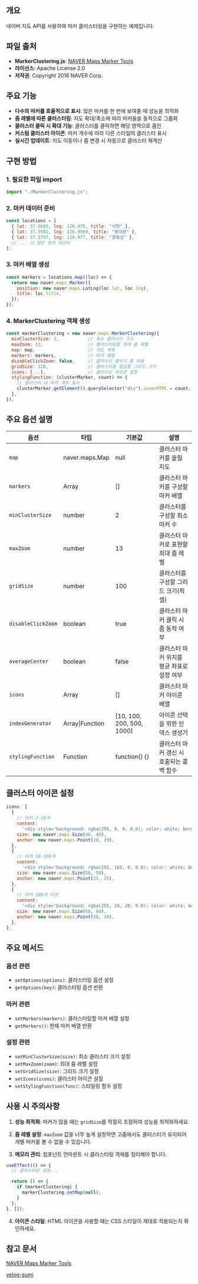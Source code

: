## 개요

네이버 지도 API를 사용하여 마커 클러스터링을 구현하는 예제입니다.

## 파일 출처

- **MarkerClustering.js**: [NAVER Maps Marker Tools](https://github.com/navermaps/marker-tools.js/blob/master/marker-clustering/src/MarkerClustering.js)
- **라이선스**: Apache License 2.0
- **저작권**: Copyright 2016 NAVER Corp.

## 주요 기능

- **다수의 마커를 효율적으로 표시**: 많은 마커를 한 번에 보여줄 때 성능을 최적화
- **줌 레벨에 따른 클러스터링**: 지도 확대/축소에 따라 마커들을 동적으로 그룹화
- **클러스터 클릭 시 확대 기능**: 클러스터를 클릭하면 해당 영역으로 줌인
- **커스텀 클러스터 아이콘**: 마커 개수에 따라 다른 스타일의 클러스터 표시
- **실시간 업데이트**: 지도 이동이나 줌 변경 시 자동으로 클러스터 재계산

## 구현 방법

### 1. 필요한 파일 import

```javascript
import "./MarkerClustering.js";
```

### 2. 마커 데이터 준비

```javascript
const locations = [
  { lat: 37.5665, lng: 126.978, title: "시청" },
  { lat: 37.5502, lng: 126.9909, title: "동대문" },
  { lat: 37.5797, lng: 126.977, title: "경복궁" },
  // ... 더 많은 위치 데이터
];
```

### 3. 마커 배열 생성

```javascript
const markers = locations.map((loc) => {
  return new naver.maps.Marker({
    position: new naver.maps.LatLng(loc.lat, loc.lng),
    title: loc.title,
  });
});
```

### 4. MarkerClustering 객체 생성

```javascript
const markerClustering = new naver.maps.MarkerClustering({
  minClusterSize: 2,           // 최소 클러스터 크기
  maxZoom: 13,                 // 클러스터링할 최대 줌 레벨
  map: map,                    // 지도 객체
  markers: markers,            // 마커 배열
  disableClickZoom: false,     // 클러스터 클릭시 줌 허용
  gridSize: 120,               // 클러스터를 형성할 그리드 크기
  icons: [...],                // 클러스터 아이콘 설정
  stylingFunction: (clusterMarker, count) => {
    // 클러스터 내 마커 개수 표시
    clusterMarker.getElement().querySelector("div").innerHTML = count;
  },
});
```

## 주요 옵션 설명

| 옵션               | 타입            | 기본값                    | 설명                                       |
| ------------------ | --------------- | ------------------------- | ------------------------------------------ |
| `map`              | naver.maps.Map  | null                      | 클러스터 마커를 올릴 지도                  |
| `markers`          | Array           | []                        | 클러스터 마커를 구성할 마커 배열           |
| `minClusterSize`   | number          | 2                         | 클러스터를 구성할 최소 마커 수             |
| `maxZoom`          | number          | 13                        | 클러스터 마커로 표현할 최대 줌 레벨        |
| `gridSize`         | number          | 100                       | 클러스터를 구성할 그리드 크기(픽셀)        |
| `disableClickZoom` | boolean         | true                      | 클러스터 마커 클릭 시 줌 동작 여부         |
| `averageCenter`    | boolean         | false                     | 클러스터 마커 위치를 평균 좌표로 설정 여부 |
| `icons`            | Array           | []                        | 클러스터 마커 아이콘 배열                  |
| `indexGenerator`   | Array\|Function | [10, 100, 200, 500, 1000] | 아이콘 선택을 위한 인덱스 생성기           |
| `stylingFunction`  | Function        | function() {}             | 클러스터 마커 갱신 시 호출되는 콜백 함수   |

## 클러스터 아이콘 설정

```javascript
icons: [
  {
    // 마커 2-10개
    content:
      '<div style="background: rgba(255, 0, 0, 0.8); color: white; border-radius: 50%; width: 40px; height: 40px; display: flex; align-items: center; justify-content: center; font-weight: bold; font-size: 12px;"></div>',
    size: new naver.maps.Size(40, 40),
    anchor: new naver.maps.Point(20, 20),
  },
  {
    // 마커 10-100개
    content:
      '<div style="background: rgba(255, 165, 0, 0.8); color: white; border-radius: 50%; width: 50px; height: 50px; display: flex; align-items: center; justify-content: center; font-weight: bold; font-size: 14px;"></div>',
    size: new naver.maps.Size(50, 50),
    anchor: new naver.maps.Point(25, 25),
  },
  {
    // 마커 100개 이상
    content:
      '<div style="background: rgba(255, 20, 20, 0.8); color: white; border-radius: 50%; width: 60px; height: 60px; display: flex; align-items: center; justify-content: center; font-weight: bold; font-size: 16px;"></div>',
    size: new naver.maps.Size(60, 60),
    anchor: new naver.maps.Point(30, 30),
  },
];
```

## 주요 메서드

### 옵션 관련

- `setOptions(options)`: 클러스터링 옵션 설정
- `getOptions(key)`: 클러스터링 옵션 반환

### 마커 관련

- `setMarkers(markers)`: 클러스터링할 마커 배열 설정
- `getMarkers()`: 현재 마커 배열 반환

### 설정 관련

- `setMinClusterSize(size)`: 최소 클러스터 크기 설정
- `setMaxZoom(zoom)`: 최대 줌 레벨 설정
- `setGridSize(size)`: 그리드 크기 설정
- `setIcons(icons)`: 클러스터 아이콘 설정
- `setStylingFunction(func)`: 스타일링 함수 설정

## 사용 시 주의사항

1. **성능 최적화**: 마커가 많을 때는 `gridSize`를 적절히 조정하여 성능을 최적화하세요.

2. **줌 레벨 설정**: `maxZoom` 값을 너무 높게 설정하면 고줌에서도 클러스터가 유지되어 개별 마커를 볼 수 없을 수 있습니다.

3. **메모리 관리**: 컴포넌트 언마운트 시 클러스터링 객체를 정리해야 합니다.

```javascript
useEffect(() => {
  // 클러스터링 설정...

  return () => {
    if (markerClustering) {
      markerClustering.setMap(null);
    }
  };
}, []);
```

4. **아이콘 스타일**: HTML 아이콘을 사용할 때는 CSS 스타일이 제대로 적용되는지 확인하세요.

## 참고 문서

[NAVER Maps Marker Tools](https://github.com/navermaps/marker-tools.js/blob/master/marker-clustering/src/MarkerClustering.js)

[velog-sumi](https://velog.io/@sumi-0011/react-naver-map-%EB%84%A4%EC%9D%B4%EB%B2%84-%EB%A7%88%EC%BB%A4-%ED%81%B4%EB%9F%AC%EC%8A%A4%ED%84%B0%ED%99%94%ED%95%98%EA%B8%B0-%EB%AC%B8%EC%84%9C-%EB%94%B0%EB%9D%BC%EA%B0%80%EA%B8%B0)

